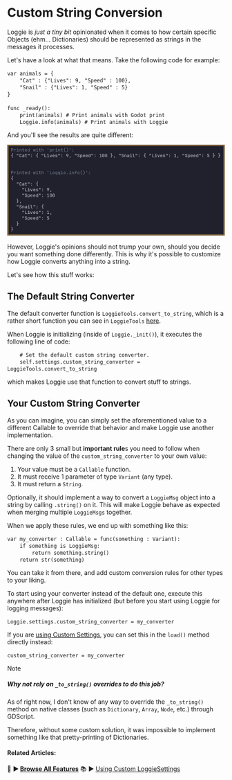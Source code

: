 # Custom String Conversion

Loggie is *just a tiny bit* opinionated when it comes to how certain specific Objects (ehm... Dictionaries) should be represented as strings in the messages it processes.

Let's have a look at what that means. Take the following code for example:

```gdscript
var animals = {
	"Cat" : {"Lives": 9, "Speed" : 100},
	"Snail" : {"Lives": 1, "Speed" : 5}
}

func _ready():
	print(animals) # Print animals with Godot print
	Loggie.info(animals) # Print animals with Loggie
```

And you'll see the results are quite different:

![](../../assets/screenshots/print_difference.png)

However, Loggie's opinions should not trump your own, should you decide you want something done differently. This is why it's possible to customize how Loggie converts anything into a string.

Let's see how this stuff works:
## The Default String Converter

The default converter function is `LoggieTools.convert_to_string`, which is a rather short function you can see in `LoggieTools` [here](https://github.com/Shiva-Shadowsong/loggie/blob/main/addons/loggie/tools/loggie_tools.gd#L28). 

When Loggie is initializing (inside of `Loggie._init()`), it executes the following line of code:

```gdscript
	# Set the default custom string converter.
	self.settings.custom_string_converter = LoggieTools.convert_to_string
```

which makes Loggie use that function to convert stuff to strings.
## Your Custom String Converter

As you can imagine, you can simply set the aforementioned value to a different Callable to override that behavior and make Loggie use another implementation. 

There are only 3 small but **important rule**s you need to follow when changing the value of the `custom_string_converter` to your own value:

1. Your value must be a `Callable` function.
2. It must receive 1 parameter of type `Variant` (any type).
3. It must return a `String`.

Optionally, it should implement a way to convert a `LoggieMsg` object into a string by calling `.string()` on it. This will make Loggie behave as expected when merging multiple `LoggieMsgs` together.

When we apply these rules, we end up with something like this:

```gdscript
var my_converter : Callable = func(something : Variant):
	if something is LoggieMsg:
		return something.string()
	return str(something)
```

You can take it from there, and add custom conversion rules for other types to your liking.

To start using your converter instead of the default one, execute this anywhere after Loggie has initialized (but before you start using Loggie for logging messages):

```gdscript
Loggie.settings.custom_string_converter = my_converter
```

If you are [using Custom Settings](../customization/CUSTOM_SETTINGS.md), you can set this in the `load()` method directly instead:

```
custom_string_converter = my_converter
```


> [!NOTE]
> ##### Why not rely on `_to_string()` overrides to do this job?
> 
> As of right now, I don't know of any way to override the `_to_string()` method on native classes (such as `Dictionary`, `Array`, `Node`, etc.) through GDScript.
> 
> Therefore, without some custom solution, it was impossible to implement something like that pretty-printing of Dictionaries.

#### Related Articles:
👀 **► [Browse All Features](../ALL_FEATURES.md)**
📚 ► [Using Custom LoggieSettings](../customization/CUSTOM_SETTINGS.md)